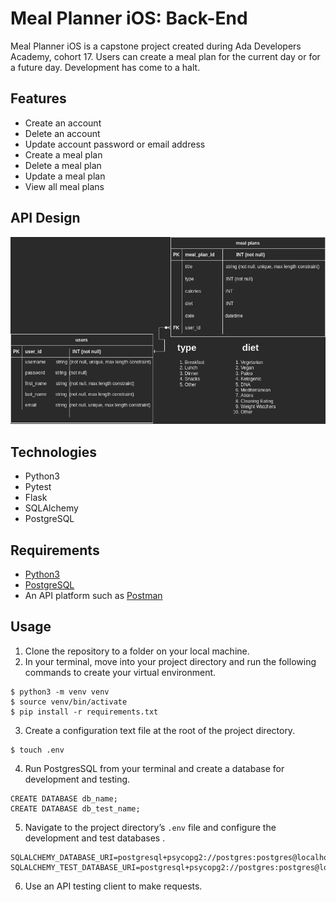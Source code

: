 # Meal Planner iOS: Back-End

Meal Planner iOS is a capstone project created during Ada Developers Academy, cohort 17. Users can create a meal plan for the current day or for a future day. Development has come to a halt.

## Features
- Create an account
- Delete an account
- Update account password or email address
- Create a meal plan
- Delete a meal plan
- Update a meal plan
- View all meal plans

## API Design
![Entity relationship diagram](/assets/meal-planner-diagram-back-end-erd.png)

## Technologies
- Python3
- Pytest
- Flask
- SQLAlchemy
- PostgreSQL

## Requirements
- [Python3](https://www.python.org/downloads/)
- [PostgreSQL](https://www.postgresql.org/download/)
- An API platform such as [Postman](https://www.postman.com/downloads/)


## Usage
1. Clone the repository to a folder on your local machine. 
2. In your terminal, move into your project directory and run the following commands to create your virtual environment.
```
$ python3 -m venv venv
$ source venv/bin/activate
$ pip install -r requirements.txt
```
3. Create a configuration text file at the root of the project directory.
```
$ touch .env
```
4. Run PostgresSQL from your terminal and create a database for development and testing.
```
CREATE DATABASE db_name;
CREATE DATABASE db_test_name;
```

5. Navigate to the project directory’s ```.env``` file and configure the development and test databases .
```
SQLALCHEMY_DATABASE_URI=postgresql+psycopg2://postgres:postgres@localhost:5432/db_name
SQLALCHEMY_TEST_DATABASE_URI=postgresql+psycopg2://postgres:postgres@localhost:5432/db_test_name
```
6. Use an API testing client to make requests.

